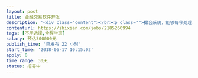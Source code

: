 ```yaml
---                
layout: post       
title: 金融交易软件开发           
description: '<div class="content"></br><p class="">撮合系统，能够每秒处理300万笔以上交易；算法支持GTT、GTC、FOK、IOC等多种专业交易指令，为交易者提供专业量化支持。无偏性零知识订单加密通过 CertEurope6 的 PKI-on-blockchain 服务提供的密钥完成。有现成可用的更好，能够在此基础上开发。做过期货证券交易系统最好。包含网页版、电脑端、手机端，改造成虚拟货币交易系统。</p></br></div>'     
contenturl: https://shixian.com/jobs/2185260994      
tags: [不用选择,全程坐班]            
salary: 预估300000元          
publish_time: '已发布 22 小时'         
start_time: '2018-06-17 10:15:02'           
apply: 0                   
time_range: 30天              
status: 招募中                  
---                 
```

